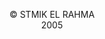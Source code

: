 

<html>

<head>

<title>untitled</title>

</head>

<body>

<p align="center">© STMIK EL RAHMA<br>2005</p>

</body>

</html>
